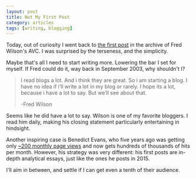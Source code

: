 ```yaml
---
layout: post
title: Not My First Post
category: articles
tags: [writing, blogging]
---
```

Today, out of curiosity I went back to [the first post](http://avc.com/2003/09/my_first_post/) in the archive of Fred Wilson's AVC. I was surprised by the terseness, and the simplicity.

Maybe that's all I need to start writing more. Lowering the bar I set for myself. If Fred could do it, way back in September 2003, why shouldn't I?

> I read blogs a lot. And i think they are great. So i am starting a blog. I have no idea if i’ll write a lot in my blog or rarely. I hope its a lot, because i have a lot to say. But we’ll see about that.
>
> -Fred Wilson

Seems like he did have a lot to say. Wilson is one of my favorite bloggers. I read him daily, making his closing statement particularly entertaining in hindsight.

Another inspiring case is Benedict Evans, who five years ago was getting only [~200 monthly page views](http://ben-evans.com/benedictevans/2015/9/14/distribution-and-audience) and now gets hundreds of thousands of hits per month. However, his strategy was very different: his first posts are in-depth analytical essays, just like the ones he posts in 2015.

I'll aim in between, and settle if I can get even a tenth of their audience.